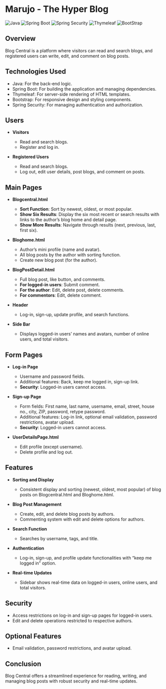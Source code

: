 # Marujo - The Hyper Blog

![Java](https://img.shields.io/badge/Java-F9981D?style=for-the-badge&logo=java&logoColor=white)
![Spring Boot](https://img.shields.io/badge/SpringBoot-6DB5D?style=for-the-badge&logo=springboot&logoColor=white)
![Spring Security](https://img.shields.io/badge/SpringSecurity-6DB33D?style=for-the-badge&logo=springsecurity&logoColor=white)
![Thymeleaf](https://img.shields.io/badge/Thymeleaf-005F0F?style=for-the-badge&logo=thymeleaf&logoColor=white)
![BootStrap](https://img.shields.io/badge/Bootstrap-7952B3?style=for-the-badge&logo=bootstrap&logoColor=white)

## Overview
Blog Central is a platform where visitors can read and search blogs, and registered users can write, edit, and comment on blog posts.

## Technologies Used
- Java: For the back-end logic.
- Spring Boot: For building the application and managing dependencies.
- Thymeleaf: For server-side rendering of HTML templates.
- Bootstrap: For responsive design and styling components.
- Spring Security: For managing authentication and authorization.

## Users
- **Visitors**
  - Read and search blogs.
  - Register and log in.
    
- **Registered Users**
  - Read and search blogs.
  - Log out, edit user details, post blogs, and comment on posts.

## Main Pages
- **Blogcentral.html**
  - **Sort Function**: Sort by newest, oldest, or most popular.
  - **Show Six Results**: Display the six most recent or search results with links to the author’s blog home and detail page.
  - **Show More Results**: Navigate through results (next, previous, last, first six).

- **Bloghome.html**
  - Author’s mini profile (name and avatar).
  - All blog posts by the author with sorting function.
  - Create new blog post (for the author).

- **BlogPostDetail.html**
  - Full blog post, like button, and comments.
  - **For logged-in users**: Submit comment.
  - **For the author**: Edit, delete post, delete comments.
  - **For commentors**: Edit, delete comment.
    
- **Header**
  - Log-in, sign-up, update profile, and search functions.

- **Side Bar**
  - Displays logged-in users’ names and avatars, number of online users, and total visitors.

## Form Pages

- **Log-in Page**
  - Username and password fields.
  - Additional features: Back, keep me logged in, sign-up link.
  - **Security**: Logged-in users cannot access.

- **Sign-up Page**
  - Form fields: First name, last name, username, email, street, house no., city, ZIP, password, retype password.
  - Additional features: Log-in link, optional email validation, password restrictions, avatar upload.
  - **Security**: Logged-in users cannot access.

- **UserDetailsPage.html**
  - Edit profile (except username).
  - Delete profile and log out.

## Features
- **Sorting and Display**
    - Consistent display and sorting (newest, oldest, most popular) of blog posts on Blogcentral.html and Bloghome.html.
      
- **Blog Post Management**
  - Create, edit, and delete blog posts by authors.
  - Commenting system with edit and delete options for authors.

- **Search Function**
  - Searches by username, tags, and title.

- **Authentication**
  - Log-in, sign-up, and profile update functionalities with “keep me logged in” option.

- **Real-time Updates**
  - Sidebar shows real-time data on logged-in users, online users, and total visitors.

## Security
  - Access restrictions on log-in and sign-up pages for logged-in users.
  - Edit and delete operations restricted to respective authors.
    
## Optional Features
  - Email validation, password restrictions, and avatar upload.

## Conclusion
Blog Central offers a streamlined experience for reading, writing, and managing blog posts with robust security and real-time updates.
